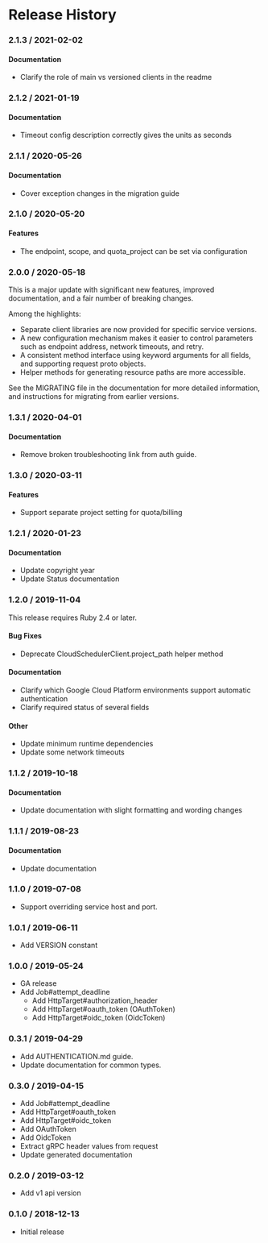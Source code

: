 # Release History

### 2.1.3 / 2021-02-02

#### Documentation

* Clarify the role of main vs versioned clients in the readme

### 2.1.2 / 2021-01-19

#### Documentation

* Timeout config description correctly gives the units as seconds

### 2.1.1 / 2020-05-26

#### Documentation

* Cover exception changes in the migration guide

### 2.1.0 / 2020-05-20

#### Features

* The endpoint, scope, and quota_project can be set via configuration

### 2.0.0 / 2020-05-18

This is a major update with significant new features, improved documentation, and a fair number of breaking changes.

Among the highlights:

* Separate client libraries are now provided for specific service versions.
* A new configuration mechanism makes it easier to control parameters such as endpoint address, network timeouts, and retry.
* A consistent method interface using keyword arguments for all fields, and supporting request proto objects.
* Helper methods for generating resource paths are more accessible.

See the MIGRATING file in the documentation for more detailed information, and instructions for migrating from earlier versions.

### 1.3.1 / 2020-04-01

#### Documentation

* Remove broken troubleshooting link from auth guide.

### 1.3.0 / 2020-03-11

#### Features

* Support separate project setting for quota/billing

### 1.2.1 / 2020-01-23

#### Documentation

* Update copyright year
* Update Status documentation

### 1.2.0 / 2019-11-04

This release requires Ruby 2.4 or later.

#### Bug Fixes

* Deprecate CloudSchedulerClient.project_path helper method

#### Documentation

* Clarify which Google Cloud Platform environments support automatic authentication
* Clarify required status of several fields

#### Other

* Update minimum runtime dependencies
* Update some network timeouts

### 1.1.2 / 2019-10-18

#### Documentation

* Update documentation with slight formatting and wording changes

### 1.1.1 / 2019-08-23

#### Documentation

* Update documentation

### 1.1.0 / 2019-07-08

* Support overriding service host and port.

### 1.0.1 / 2019-06-11

* Add VERSION constant

### 1.0.0 / 2019-05-24

* GA release
* Add Job#attempt_deadline
  * Add HttpTarget#authorization_header
  * Add HttpTarget#oauth_token (OAuthToken)
  * Add HttpTarget#oidc_token (OidcToken)

### 0.3.1 / 2019-04-29

* Add AUTHENTICATION.md guide.
* Update documentation for common types.

### 0.3.0 / 2019-04-15

* Add Job#attempt_deadline
* Add HttpTarget#oauth_token
* Add HttpTarget#oidc_token
* Add OAuthToken
* Add OidcToken
* Extract gRPC header values from request
* Update generated documentation

### 0.2.0 / 2019-03-12

* Add v1 api version

### 0.1.0 / 2018-12-13

* Initial release
